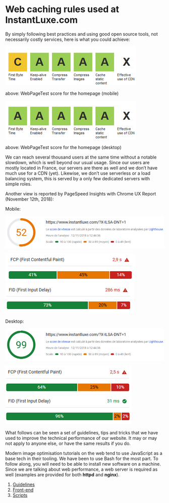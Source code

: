 # Web caching rules used at InstantLuxe.com

By simply following best practices and using good open source tools, not necessarily costly services, here is what you could achieve:

![WPT mobile](./images/scoring/wpt-mobile.png "WebPageTest score for the homepage (mobile)")

above: WebPageTest score for the homepage (mobile)

![WPT desktop](./images/scoring/wpt-desktop.png "WebPageTest score for the homepage (desktop)")

above: WebPageTest score for the homepage (desktop)

We can reach several thousand users at the same time without a notable slowdown, which is well beyond our usual usage. Since our users are mostly located in France, our servers are there as well and we don’t have much use for a CDN (yet). Likewise, we don’t use serverless or a load balancing system, this is served by a only few dedicated servers with simple roles.

Another view is reported by PageSpeed Insights with Chrome UX Report (November 12th, 2018):

Mobile:

![WPT desktop](./images/scoring/psi-mobile-score.png "PSI score for mobile")

![WPT desktop](./images/scoring/psi-mobile-fcp.png "FCP score for mobile")
![WPT desktop](./images/scoring/psi-mobile-fid.png "FID score for mobile")

Desktop:

![WPT desktop](./images/scoring/psi-desktop-score.png "PSI score for desktop")

![WPT desktop](./images/scoring/psi-desktop-fcp.png "FCP score for desktop")
![WPT desktop](./images/scoring/psi-desktop-fid.png "FID score for desktop")

What follows can be seen a set of guidelines, tips and tricks that we have used to improve the technical performance of our website. It may or may not apply to anyone else, or have the same results if you do.

Modern image optimisation tutorials on the web tend to use JavaScript as a base tech in their tooling. We have been to use Bash for the most part. To follow along, you will need to be able to install new software on a machine. Since we are talking about web performance, a web server is required as well (examples are provided for both **httpd** and **nginx**).


1. [Guidelines](./chapters/guidelines/README.md)
1. [Front-end](./chapters/front-end/README.md)
1. [Scripts](./chapters/scripts/README.md)
